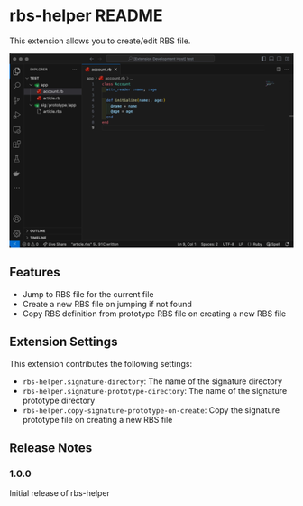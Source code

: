 # rbs-helper README

This extension allows you to create/edit RBS file.

![](preview.png)

## Features

* Jump to RBS file for the current file
* Create a new RBS file on jumping if not found
* Copy RBS definition from prototype RBS file on creating a new RBS file

## Extension Settings

This extension contributes the following settings:

* `rbs-helper.signature-directory`: The name of the signature directory
* `rbs-helper.signature-prototype-directory`: The name of the signature prototype directory
* `rbs-helper.copy-signature-prototype-on-create`: Copy the signature prototype file on creating a new RBS file

## Release Notes

### 1.0.0

Initial release of rbs-helper
